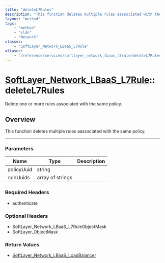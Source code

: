 ```yaml
---
title: "deleteL7Rules"
description: "This function deletes multiple rules aassociated with the same policy."
layout: "method"
tags:
    - "method"
    - "sldn"
    - "Network"
classes:
    - "SoftLayer_Network_LBaaS_L7Rule"
aliases:
    - "/reference/services/softlayer_network_lbaas_l7rule/deleteL7Rules"
---
```

# [SoftLayer_Network_LBaaS_L7Rule](/reference/services/SoftLayer_Network_LBaaS_L7Rule)::deleteL7Rules


Delete one or more rules associated with the same policy. 


## Overview 
This function deletes multiple rules aassociated with the same policy. 

-----

### Parameters 
|Name | Type | Description |
| --- | --- | --- |
|policyUuid| string| |
|ruleUuids| array of strings| |


### Required Headers
* authenticate


### Optional Headers
* SoftLayer_Network_LBaaS_L7RuleObjectMask
* SoftLayer_ObjectMask

### Return Values
* <a href='/reference/datatypes/SoftLayer_Network_LBaaS_LoadBalancer'>SoftLayer_Network_LBaaS_LoadBalancer </a>




